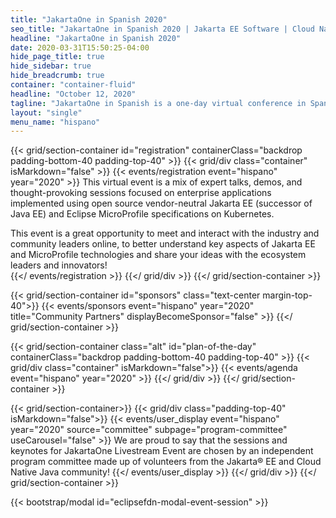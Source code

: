 ```yaml
---
title: "JakartaOne in Spanish 2020"
seo_title: "JakartaOne in Spanish 2020 | Jakarta EE Software | Cloud Native"
headline: "JakartaOne in Spanish 2020"
date: 2020-03-31T15:50:25-04:00
hide_page_title: true
hide_sidebar: true
hide_breadcrumb: true
container: "container-fluid"
headline: "October 12, 2020"
tagline: "JakartaOne in Spanish is a one-day virtual conference in Spanish for developers and technical leaders bringing the current state and future of Jakarta EE and related technologies, focused on the enterprise cloud-native application development."
layout: "single"
menu_name: "hispano"
---
```


{{< grid/section-container id="registration" containerClass="backdrop padding-bottom-40 padding-top-40" >}}
  {{< grid/div class="container" isMarkdown="false" >}}
    {{< events/registration event="hispano" year="2020"  >}}
This virtual event is a mix of expert talks, demos, and thought-provoking sessions focused on enterprise applications implemented using open source vendor-neutral Jakarta EE (successor of Java EE) and Eclipse MicroProfile specifications on Kubernetes.

This event is a great opportunity to meet and interact with the industry and community leaders online, to better understand key aspects of Jakarta EE and MicroProfile technologies and share your ideas with the ecosystem leaders and innovators!  
    {{</ events/registration >}}
  {{</ grid/div >}}
{{</ grid/section-container >}}

{{< grid/section-container id="sponsors" class="text-center margin-top-40">}}
  {{< events/sponsors event="hispano" year="2020" title="Community Partners" displayBecomeSponsor="false" >}}
{{</ grid/section-container >}}


<!-- Add agenda using legacy CSS -->
{{< grid/section-container class="alt" id="plan-of-the-day" containerClass="backdrop padding-bottom-40 padding-top-40" >}}
  {{< grid/div class="container" isMarkdown="false">}}
    {{< events/agenda event="hispano" year="2020" >}}
  {{</ grid/div >}}
{{</ grid/section-container >}}

<!-- Add user carousel for committee -->
{{< grid/section-container>}}
  {{< grid/div class="padding-top-40" isMarkdown="false">}}
    {{< events/user_display event="hispano" year="2020"  source="committee" subpage="program-committee" useCarousel="false" >}}
We are proud to say that the sessions and keynotes for JakartaOne Livestream Event are chosen by an independent program committee made up of volunteers from the Jakarta&reg; EE and Cloud Native Java community!
    {{</ events/user_display >}}
  {{</ grid/div >}}
{{</ grid/section-container >}}

<!-- Add modal for use w/ agenda -->
{{< bootstrap/modal id="eclipsefdn-modal-event-session" >}}
